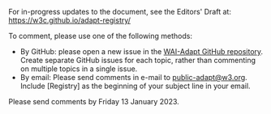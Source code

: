 For in-progress updates to the document, see the Editors' Draft at:
https://w3c.github.io/adapt-registry/
 


To comment, please use one of the following methods:
  *   By GitHub: please open a new issue in the [WAI-Adapt GitHub repository](https://github.com/w3c/adapt/issues/new). Create separate GitHub issues for each topic, rather than commenting on multiple topics in a single issue.
  *   By email: Please send comments in e-mail to [public-adapt@w3.org](mailto:public-adapt@w3.org). Include [Registry] as the beginning of your subject line in your email.



Please send comments by Friday 13 January 2023.
 
